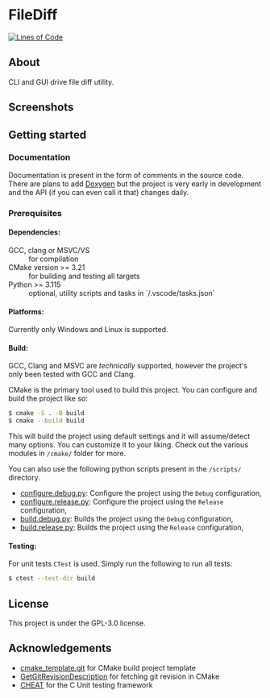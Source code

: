 # FileDiff

[![Lines of Code](https://tokei.rs/b1/github/ClayCore/fileDiff?category=code)](https://github.com/ClayCore/fileDiff)

## About
CLI and GUI drive file diff utility.

## Screenshots

<!-- TODO: Add screenshots -->

## Getting started

### Documentation

Documentation is present in the form of comments in the source code.
There are plans to add [Doxygen](https://www.doxygen.nl/index.html) but the project is very early in development and the API (if you can even call it that) changes daily.

### Prerequisites

#### Dependencies:

<dl>
  <dt>GCC, clang or MSVC/VS</dt>
  <dd>for compilation</dd>
  <dt>CMake version >= 3.21</dt>
  <dd>for building and testing all targets</dd>
  <dt>Python >= 3.115</dt>
  <dd>optional, utility scripts and tasks in `/.vscode/tasks.json`</dd>
</dl>

#### Platforms:
Currently only Windows and Linux is supported.

#### Build:
GCC, Clang and MSVC are *technically* supported, however the project's only been tested with GCC and Clang.

CMake is the primary tool used to build this project. You can configure and build the project like so:
```sh
$ cmake -S . -B build
$ cmake --build build
```
This will build the project using default settings and it will assume/detect many options. You can customize it to your liking. Check out the various modules in `/cmake/` folder for more.

You can also use the following python scripts present in the `/scripts/` directory.
 - [configure.debug.py](/scripts/configure.debug.py): Configure the project using the `Debug` configuration,
 - [configure.release.py](/scripts/configure.release.py): Configure the project using the `Release` configuration,
 - [build.debug.py](/scripts/build.debug.py): Builds the project using the `Debug` configuration,
 - [build.release.py](/scripts/build.release.py): Builds the project using the `Release` configuration,

#### Testing:
For unit tests `CTest` is used. Simply run the following to run all tests:
```sh
$ ctest --test-dir build
```

## License

This project is under the GPL-3.0 license.

## Acknowledgements

 - [cmake_template.git](https://github.com/cpp-best-practices/cmake_template) for CMake build project template
 - [GetGitRevisionDescription](https://github.com/rpavlik/cmake-modules/tree/main) for fetching git revision in CMake
 - [CHEAT](https://github.com/Tuplanolla/cheat/tree/master) for the C Unit testing framework
